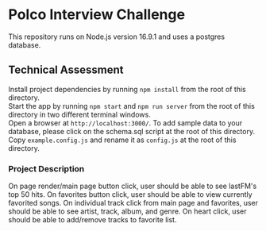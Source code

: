# Polco Interview Challenge

This repository runs on Node.js version 16.9.1 and uses a postgres database.


## Technical Assessment

Install project dependencies by running `npm install` from the root of this directory. <br/>
Start the app by running `npm start` and `npm run server` from the root of this directory in two different terminal windows. <br/>
Open a browser at `http://localhost:3000/`.
To add sample data to your database, please click on the schema.sql script at the root of this directory.
Copy `example.config.js` and rename it as `config.js` at the root of this directory.


### Project Description
On page render/main page button click, user should be able to see lastFM's top 50 hits.
On favorites button click, user should be able to view currently favorited songs.
On individual track click from main page and favorites, user should be able to see artist, track, album, and genre.
On heart click, user should be able to add/remove tracks to favorite list.